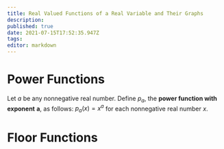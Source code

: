 ```yaml
---
title: Real Valued Functions of a Real Variable and Their Graphs
description: 
published: true
date: 2021-07-15T17:52:35.947Z
tags: 
editor: markdown
---
```


# Power Functions
Let $a$ be any nonnegative real number. Define $p_{a}$, the **power function with exponent** $\boldsymbol{a}$, as follows:
$p_{a}(x)=x^{a}$ for each nonnegative real number $x$.

# Floor Functions